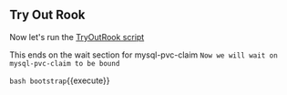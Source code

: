 ## Try Out Rook

Now let's run the [TryOutRook script](https://gist.github.com/joshuacox/30c0b0871622b233195a8bb5229ee5e4)

This ends on the wait section for mysql-pvc-claim `Now we will wait on mysql-pvc-claim to be bound`

`bash bootstrap`{{execute}}
